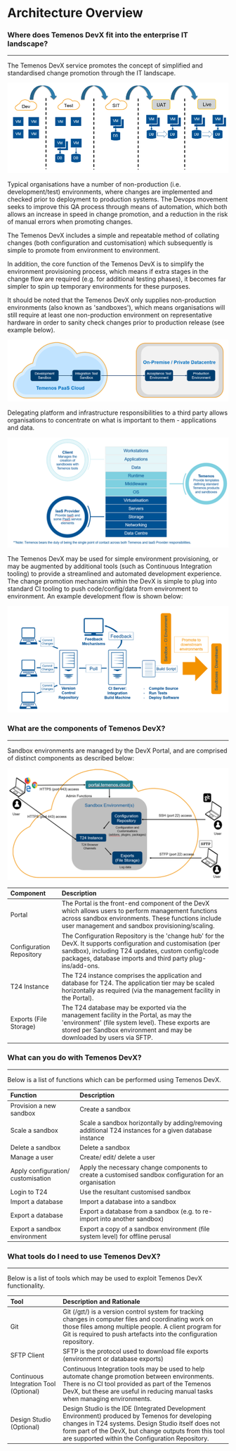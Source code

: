 # Architecture Overview

### **Where does Temenos DevX fit into the enterprise IT landscape?**

----------
The Temenos DevX service promotes the concept of simplified and standardised change promotion through the IT landscape.

![](./images/architecture-arrows.png)

Typical organisations have a number of non-production (i.e. development/test) environments, where changes are implemented and checked prior to deployment to production systems. The Devops movement seeks to improve this QA process through means of automation, which both allows an increase in speed in change promotion, and a reduction in the risk of manual errors when promoting changes.

The Temenos DevX includes a simple and repeatable method of collating changes (both configuration and customisation) which subsequently is simple to promote from environment to environment.

In addition, the core function of the Temenos DevX  is to simplify the environment provisioning process, which means if extra stages in the change flow are required (e.g. for additional testing phases), it becomes far simpler to spin up temporary environments for these purposes.

It should be noted that the Temenos DevX only supplies non-production environments (also known as 'sandboxes'), which means organisations will still require at least one non-production environment on representative hardware in order to sanity check changes prior to production release (see example below).


![](./images/architecture-paas-deploy.png)

Delegating platform and infrastructure responsibilities to a third party allows organisations to concentrate on what is important to them - applications and data.

![](./images/architecture-responsabilities.png)

The Temenos DevX may be used for simple environment provisioning, or may be augmented by additional tools (such as Continuous Integration tooling) to provide a streamlined and automated development experience. The change promotion mechansim within the DevX  is simple to plug into standard CI tooling to push code/config/data from environment to environment.  An example development flow is shown below:

![](./images/architecture-process.png)

### **What are the components of Temenos DevX?**

----------

Sandbox environments are managed by the DevX Portal, and are comprised of distinct components as described below:

![](./images/architecture-customer-facing-systems.png)

| Component  				| Description	| 
| :---  					| :---  	| 
| Portal			|	The Portal is the front-end component of the DevX which allows users to perform management functions across sandbox environments.  These functions include user management and sandbox provisioning/scaling.| 
| Configuration Repository			|	The Configuration Repository is the 'change hub' for the DevX.  It supports configuration and customisation (per sandbox), including T24 updates, custom config/code packages, database imports and third party plug-ins/add-ons.|
| T24 Instance		|	The T24 instance comprises the application and database for T24.  The application tier may be scaled horizontally as required (via the management facility in the Portal).|
| Exports (File Storage)			|	The T24 database may be exported via the management facility in the Portal, as may the 'environment' (file system level). These exports are stored per Sandbox environment and may be downloaded by users via SFTP.|


### **What can you do with Temenos DevX?**

----------

Below is a list of functions which can be performed using Temenos DevX.

| Function  				| Description	| 
| :---  					| :---  	| 
| Provision a new sandbox|	Create a sandbox|
| Scale a sandbox|	Scale a sandbox horizontally by adding/removing additional T24 instances for a given database instance|
| Delete a sandbox|	Delete a sandbox |
| Manage a user|	Create/ edit/ delete a user|  
| Apply configuration/ customisation	|	Apply the necessary change components to create a customised sandbox configuration for an organisation|
| Login to T24|	Use the resultant customised sandbox|
| Import a database|	Import a database into a sandbox|  
| Export a database	|	Export a database from a sandbox (e.g. to re-import into another sandbox)| 
| Export a sandbox environment	|	Export a copy of a sandbox environment (file system level) for offline perusal| 


### **What tools do I need to use Temenos DevX?**

----------

Below is a list of tools which may be used to exploit Temenos DevX functionality.

| Tool  				| Description and Rationale	| 
| :---  					| :---  	|
| Git|	Git (/ɡɪt/) is a version control system for tracking changes in computer files and coordinating work on those files among multiple people.  A client program for Git is required to push artefacts into the configuration repository.|
| SFTP Client|	SFTP is the protocol used to download file exports (environment or database exports) |
| Continuous Integration Tool (Optional)	|	Continuous Integration tools may be used to help automate change promotion between environments.  There is no CI tool provided as part of the Temenos DevX, but these are useful in reducing manual tasks when managing environments.| 
| Design Studio (Optional)|	Design Studio is the IDE (Integrated Development Environment) produced by Temenos for developing changes in T24 systems.  Design Studio itself does not form part of the DevX, but change outputs from this tool are supported within the Configuration Repository. | 
